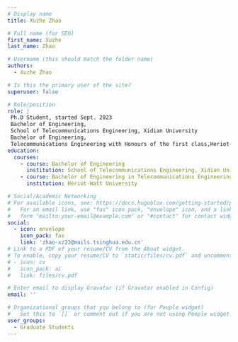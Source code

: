 ```yaml
---
# Display name
title: Xuzhe Zhao

# Full name (for SEO)
first_name: Xuzhe
last_name: Zhao

# Username (this should match the folder name)
authors:
  - Xuzhe Zhao

# Is this the primary user of the site?
superuser: false

# Role/position
role: |
 Ph.D Student, started Sept. 2023
 Bachelor of Engineering, 
 School of Telecommunications Engineering, Xidian University
 Bachelor of Engineering,
 Telecommunications Engineering with Honours of the first class,Heriot-Watt University.
education:
  courses:
    - course: Bachelor of Engineering
      institution: School of Telecommunications Engineering, Xidian University
    - course: Bachelor of Engineering in Telecommunications Engineering with Honours of the first class
      institution: Heriot-Watt University

# Social/Academic Networking
# For available icons, see: https://docs.hugoblox.com/getting-started/page-builder/#icons
#   For an email link, use "fas" icon pack, "envelope" icon, and a link in the
#   form "mailto:your-email@example.com" or "#contact" for contact widget.
social:
  - icon: envelope
    icon_pack: fas
    link: 'zhao-xz23@mails.tsinghua.edu.cn'
# Link to a PDF of your resume/CV from the About widget.
# To enable, copy your resume/CV to `static/files/cv.pdf` and uncomment the lines below.
# - icon: cv
#   icon_pack: ai
#   link: files/cv.pdf

# Enter email to display Gravatar (if Gravatar enabled in Config)
email: ''

# Organizational groups that you belong to (for People widget)
#   Set this to `[]` or comment out if you are not using People widget.
user_groups:
  - Graduate Students
---
```

